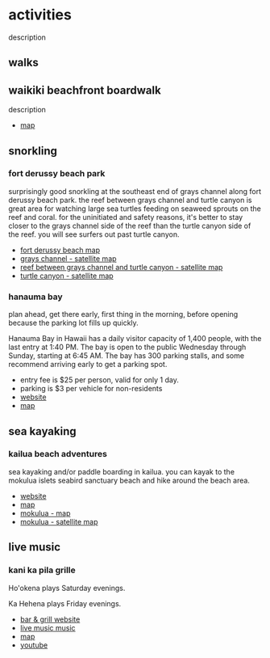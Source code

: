 # activities

description

## walks

## waikiki beachfront boardwalk

description

- [map]()

## snorkling

### fort derussy beach park

surprisingly good snorkling at the southeast end of grays channel along fort derussy beach park.
the reef between grays channel and turtle canyon is great area for watching large sea turtles feeding on seaweed sprouts on the reef and coral.
for the uninitiated and safety reasons, it's better to stay closer to the grays channel side of the reef than the turtle canyon side of the reef.
you will see surfers out past turtle canyon.  

- [fort derussy beach map](https://maps.app.goo.gl/KUzUsu3uxL96ANwq5)
- [grays channel - satellite map](https://maps.app.goo.gl/puoEBQEt7FXqJHdL6)
- [reef between grays channel and turtle canyon - satellite map](https://maps.app.goo.gl/nxtyLpjjB1JtqXF4A)
- [turtle canyon - satellite map](https://maps.app.goo.gl/qf7fBKgzzT7YF3EJ9)

### hanauma bay

plan ahead, get there early, first thing in the morning, before opening because the parking lot fills up quickly.

Hanauma Bay in Hawaii has a daily visitor capacity of 1,400 people, with the last entry at 1:40 PM. 
The bay is open to the public Wednesday through Sunday, starting at 6:45 AM. 
The bay has 300 parking stalls, and some recommend arriving early to get a parking spot.

- entry fee is $25 per person, valid for only 1 day.
- parking is $3 per vehicle for non-residents
- [website](https://www.honolulu.gov/parks-hbay/information-fees.html)
- [map](https://maps.app.goo.gl/ifh9qNDfpf6XBAp49)

## sea kayaking

### kailua beach adventures

sea kayaking and/or paddle boarding in kailua.
you can kayak to the mokulua islets seabird sanctuary beach and hike around the beach area.

- [website](https://www.kailuabeachadventures.com/)
- [map](https://maps.app.goo.gl/d8Cfj5Vv7xxCndoR7)
- [mokulua - map](https://maps.app.goo.gl/AKHmx4bBb5KPksqN6)
- [mokulua - satellite map](https://maps.app.goo.gl/Ws35r6JRZdhavStj7)

## live music

###  kani ka pila grille

Ho'okena plays Saturday evenings.

Ka Hehena plays Friday evenings.

- [bar & grill website](https://www.outrigger.com/hawaii/oahu/outrigger-reef-waikiki-beach-resort/food-drinks/kani-ka-pila-grille)
- [live music music](https://www.outrigger.com/hawaii/oahu/outrigger-reef-waikiki-beach-resort/activities/live-music)
- [map](https://maps.app.goo.gl/7w2Q73t25xWsw37A7)
- [youtube](https://www.youtube.com/watch?v=x-q0JT6Dv-I)


